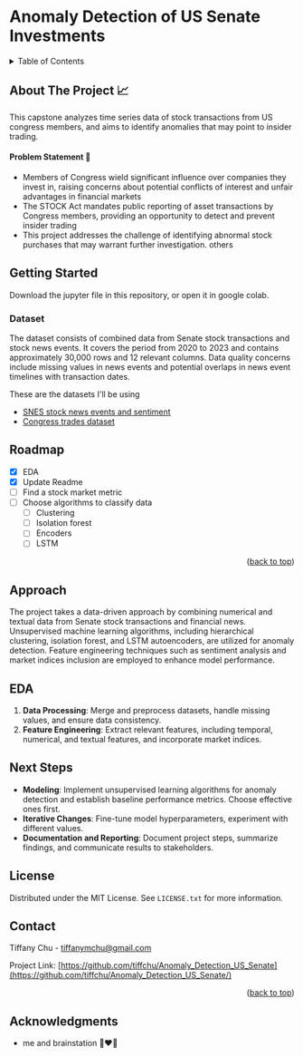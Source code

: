 # Anomaly Detection of US Senate Investments
<!-- TABLE OF CONTENTS -->
<details>
  <summary>Table of Contents</summary>
  <ol>
    <li>
      <a href="#about-the-project">About The Project</a>
    </li>
    <li>
      <a href="#getting-started">Getting Started</a>
      <ul>
        <li><a href="#prerequisites">Datasets</a></li>
      </ul>
    </li>
    <li><a href="#approach">Approach</a></li>
    <li><a href="#eda">EDA</a></li>
    <li><a href="#next-steps">Next Steps</a></li>
    <li><a href="#roadmap">Roadmap</a></li>
    <li><a href="#license">License</a></li>
    <li><a href="#contact">Contact</a></li>
    <li><a href="#acknowledgments">Acknowledgments</a></li>
  </ol>
</details>

<!-- ABOUT THE PROJECT -->
## About The Project  📈

This capstone analyzes time series data of stock transactions from US congress members, and aims to identify anomalies that may point to insider trading.

#### Problem Statement 🤯
* Members of Congress wield significant influence over companies they invest in, raising concerns about potential conflicts of interest and unfair advantages in financial markets
* The STOCK Act mandates public reporting of asset transactions by Congress members, providing an opportunity to detect and prevent insider trading
* This project addresses the challenge of identifying abnormal stock purchases that may warrant further investigation.
others

<!-- GETTING STARTED -->
## Getting Started
Download the jupyter file in this repository, or open it in google colab. 

### Dataset 
The dataset consists of combined data from Senate stock transactions and stock news events. It covers the period from 2020 to 2023 and contains approximately 30,000 rows and 12 relevant columns. Data quality concerns include missing values in news events and potential overlaps in news event timelines with transaction dates.

These are the datasets I'll be using 
- [SNES stock news events and sentiment](https://www.kaggle.com/datasets/parsabg/stocknewseventssentiment-snes-10) 
- [Congress trades dataset](https://senatestockwatcher.com/api)

<!-- ROADMAP -->
## Roadmap 

- [x] EDA
- [x] Update Readme
- [ ] Find a stock market metric
- [ ] Choose algorithms to classify data
    - [ ] Clustering
    - [ ] Isolation forest
    - [ ] Encoders
    - [ ] LSTM

<p align="right">(<a href="#readme-top">back to top</a>)</p>

<!-- APPROACH -->
## Approach

The project takes a data-driven approach by combining numerical and textual data from Senate stock transactions and financial news. Unsupervised machine learning algorithms, including hierarchical clustering, isolation forest, and LSTM autoencoders, are utilized for anomaly detection. Feature engineering techniques such as sentiment analysis and market indices inclusion are employed to enhance model performance.

<!-- EDA -->
## EDA

1. **Data Processing**: Merge and preprocess datasets, handle missing values, and ensure data consistency.
2. **Feature Engineering**: Extract relevant features, including temporal, numerical, and textual features, and incorporate market indices.

<!-- NEXT STEPS -->
## Next Steps

- **Modeling**: Implement unsupervised learning algorithms for anomaly detection and establish baseline performance metrics. Choose effective ones first.
- **Iterative Changes**: Fine-tune model hyperparameters, experiment with different values. 
- **Documentation and Reporting**: Document project steps, summarize findings, and communicate results to stakeholders.


<!-- LICENSE -->
## License

Distributed under the MIT License. See `LICENSE.txt` for more information.

<!-- CONTACT -->
## Contact

Tiffany Chu - tiffanymchu@gmail.com

Project Link: [https://github.com/tiffchu/Anomaly_Detection_US_Senate](https://github.com/tiffchu/Anomaly_Detection_US_Senate/)

<p align="right">(<a href="#readme-top">back to top</a>)</p>



<!-- ACKNOWLEDGMENTS -->
## Acknowledgments
- me and brainstation 👩‍❤️‍👩
